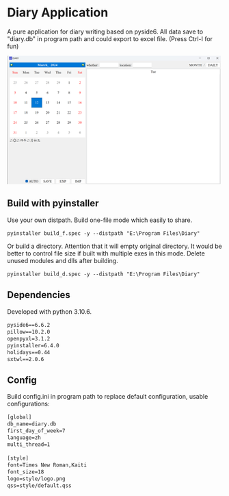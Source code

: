 # **Diary Application**
A pure application for diary writing based on pyside6.
All data save to "diary.db" in program path and could export to excel file.
(Press Ctrl-I for fun)

<img src="diary.png" width="500" height="300">

## **Build with pyinstaller**
Use your own distpath.
Build one-file mode which easily to share.
```
pyinstaller build_f.spec -y --distpath "E:\Program Files\Diary"
```
Or build a directory. Attention that it will empty original directory. It would be better to control file size if built with multiple exes in this mode. Delete unused modules and dlls after building.
```
pyinstaller build_d.spec -y --distpath "E:\Program Files\Diary"
```

## **Dependencies**
Developed with python 3.10.6.
```
pyside6==6.6.2
pillow==10.2.0
openpyxl=3.1.2
pyinstaller=6.4.0
holidays==0.44
sxtwl==2.0.6
```

## **Config**
Build config.ini in program path to replace default configuration, usable configurations:
```
[global]
db_name=diary.db
first_day_of_week=7
language=zh
multi_thread=1

[style]
font=Times New Roman,Kaiti
font_size=18
logo=style/logo.png
qss=style/default.qss
```
